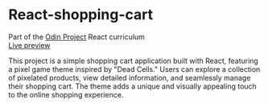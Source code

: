 # React-shopping-cart
Part of the [Odin Project](https://www.theodinproject.com/) React curriculum <br>
[Live preview](https://gibsongf.github.io/react-shopping-cart/)

This project is a simple shopping cart application built with React, featuring a pixel game theme inspired by "Dead Cells." Users can explore a collection of pixelated products, view detailed information, and seamlessly manage their shopping cart. The theme adds a unique and visually appealing touch to the online shopping experience.

